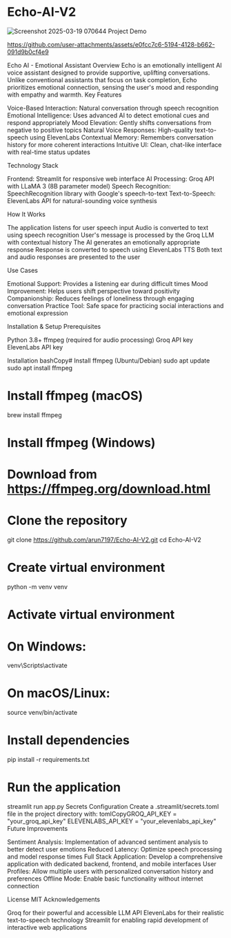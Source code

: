 # Echo-AI-V2
![Screenshot 2025-03-19 070644](https://github.com/user-attachments/assets/53c40a91-8833-4414-8445-6ec55d3af857)
Project Demo

https://github.com/user-attachments/assets/e0fcc7c6-5194-4128-b662-091d9b0cf4e9

Echo AI - Emotional Assistant
Overview
Echo is an emotionally intelligent AI voice assistant designed to provide supportive, uplifting conversations. Unlike conventional assistants that focus on task completion, Echo prioritizes emotional connection, sensing the user's mood and responding with empathy and warmth.
Key Features

Voice-Based Interaction: Natural conversation through speech recognition
Emotional Intelligence: Uses advanced AI to detect emotional cues and respond appropriately
Mood Elevation: Gently shifts conversations from negative to positive topics
Natural Voice Responses: High-quality text-to-speech using ElevenLabs
Contextual Memory: Remembers conversation history for more coherent interactions
Intuitive UI: Clean, chat-like interface with real-time status updates

Technology Stack

Frontend: Streamlit for responsive web interface
AI Processing: Groq API with LLaMA 3 (8B parameter model)
Speech Recognition: SpeechRecognition library with Google's speech-to-text
Text-to-Speech: ElevenLabs API for natural-sounding voice synthesis

How It Works

The application listens for user speech input
Audio is converted to text using speech recognition
User's message is processed by the Groq LLM with contextual history
The AI generates an emotionally appropriate response
Response is converted to speech using ElevenLabs TTS
Both text and audio responses are presented to the user

Use Cases

Emotional Support: Provides a listening ear during difficult times
Mood Improvement: Helps users shift perspective toward positivity
Companionship: Reduces feelings of loneliness through engaging conversation
Practice Tool: Safe space for practicing social interactions and emotional expression

Installation & Setup
Prerequisites

Python 3.8+
ffmpeg (required for audio processing)
Groq API key
ElevenLabs API key

Installation
bashCopy# Install ffmpeg (Ubuntu/Debian)
sudo apt update
sudo apt install ffmpeg

# Install ffmpeg (macOS)
brew install ffmpeg

# Install ffmpeg (Windows)
# Download from https://ffmpeg.org/download.html

# Clone the repository
git clone https://github.com/arun7197/Echo-AI-V2.git
cd Echo-AI-V2

# Create virtual environment
python -m venv venv

# Activate virtual environment
# On Windows:
venv\Scripts\activate
# On macOS/Linux:
source venv/bin/activate

# Install dependencies
pip install -r requirements.txt

# Run the application
streamlit run app.py
Secrets Configuration
Create a .streamlit/secrets.toml file in the project directory with:
tomlCopyGROQ_API_KEY = "your_groq_api_key"
ELEVENLABS_API_KEY = "your_elevenlabs_api_key"
Future Improvements

Sentiment Analysis: Implementation of advanced sentiment analysis to better detect user emotions
Reduced Latency: Optimize speech processing and model response times
Full Stack Application: Develop a comprehensive application with dedicated backend, frontend, and mobile interfaces
User Profiles: Allow multiple users with personalized conversation history and preferences
Offline Mode: Enable basic functionality without internet connection

License
MIT
Acknowledgements

Groq for their powerful and accessible LLM API
ElevenLabs for their realistic text-to-speech technology
Streamlit for enabling rapid development of interactive web applications

